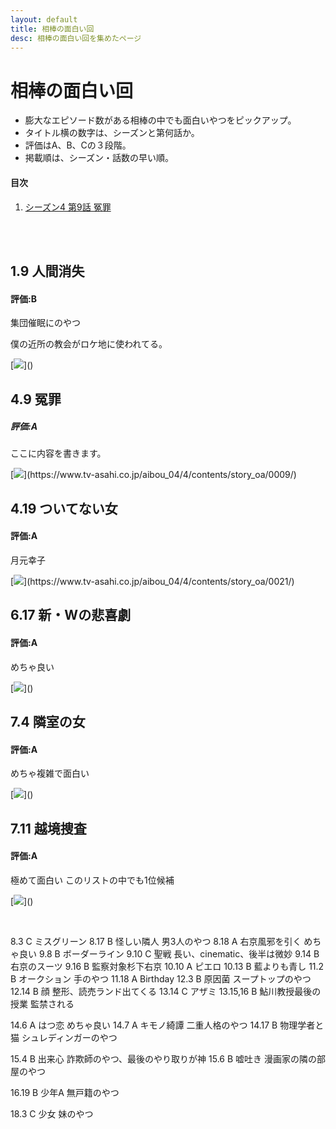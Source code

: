 ```yaml
---
layout: default
title: 相棒の面白い回
desc: 相棒の面白い回を集めたページ
---
```


# 相棒の面白い回

- 膨大なエピソード数がある相棒の中でも面白いやつをピックアップ。
- タイトル横の数字は、シーズンと第何話か。
- 評価はA、B、Cの３段階。
- 掲載順は、シーズン・話数の早い順。

#### 目次
1. [シーズン4 第9話 冤罪](#4.9-冤罪)

<br><br>

## 1.9 人間消失
#### 評価:B
集団催眠にのやつ

僕の近所の教会がロケ地に使われてる。

[![](https://douga.tv-asahi.co.jp/uploads/attachment/file/97557/d170067f-d3f9-4107-a1b5-4f89a068cb3e.)]()

## 4.9 冤罪
##### 評価:A
ここに内容を書きます。

[![](https://douga.tv-asahi.co.jp/uploads/attachment/file/171370/98c40ad8-a47f-4d9e-b2db-038d71bef939.)](https://www.tv-asahi.co.jp/aibou_04/4/contents/story_oa/0009/)

## 4.19 ついてない女
#### 評価:A
月元幸子

[![](https://douga.tv-asahi.co.jp/uploads/attachment/file/171390/a98c08d8-0496-4513-936e-68476ce5442a.)](https://www.tv-asahi.co.jp/aibou_04/4/contents/story_oa/0021/)

## 6.17 新・Wの悲喜劇
#### 評価:A
めちゃ良い

[![](https://douga.tv-asahi.co.jp/uploads/attachment/file/99758/acab34f0-f8ff-4ed6-a461-39597b6651e5.)]()

## 7.4 隣室の女
#### 評価:A
めちゃ複雑で面白い

[![](https://douga.tv-asahi.co.jp/uploads/attachment/file/100401/f0643e0e-62c2-44e5-9076-15af26783d1e.)]()

## 7.11 越境捜査
#### 評価:A
極めて面白い
このリストの中でも1位候補

[![](https://douga.tv-asahi.co.jp/uploads/attachment/file/100424/35f387f3-5650-4b55-bc8d-0600c485e7fe.)]()



[![]()]()
[![]()]()
[![]()]()
[![]()]()



8.3		C	ミスグリーン
8.17	B	怪しい隣人			男3人のやつ
8.18	A	右京風邪を引く		めちゃ良い
9.8		B	ボーダーライン
9.10	C	聖戦				長い、cinematic、後半は微妙
9.14	B	右京のスーツ
9.16	B	監察対象杉下右京
10.10	A	ピエロ
10.13	B	藍よりも青し
11.2		B	オークション		手のやつ
11.18	A	Birthday
12.3	B	原因菌				スープトップのやつ
12.14	B	顔					整形、読売ランド出てくる
13.14	C	アザミ
13.15,16	B	鮎川教授最後の授業	監禁される

14.6	A	はつ恋				めちゃ良い
14.7		A	キモノ綺譚			二重人格のやつ
14.17	B	物理学者と猫		シュレディンガーのやつ

15.4	B	出来心				詐欺師のやつ、最後のやり取りが神
15.6	B	嘘吐き				漫画家の隣の部屋のやつ

16.19	B	少年A				無戸籍のやつ

18.3	C	少女				妹のやつ













